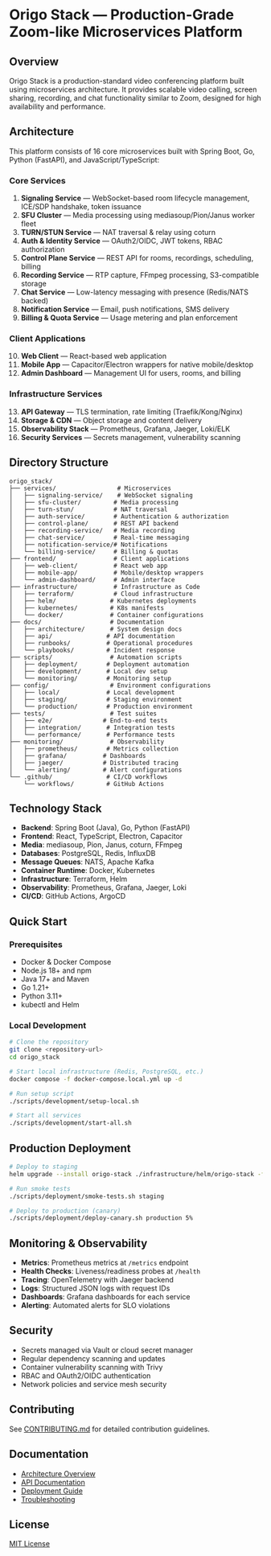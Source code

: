 # Origo Stack — Production-Grade Zoom-like Microservices Platform

## Overview

Origo Stack is a production-standard video conferencing platform built using microservices architecture. It provides scalable video calling, screen sharing, recording, and chat functionality similar to Zoom, designed for high availability and performance.

## Architecture

This platform consists of 16 core microservices built with Spring Boot, Go, Python (FastAPI), and JavaScript/TypeScript:

### Core Services

1. **Signaling Service** — WebSocket-based room lifecycle management, ICE/SDP handshake, token issuance
2. **SFU Cluster** — Media processing using mediasoup/Pion/Janus worker fleet
3. **TURN/STUN Service** — NAT traversal & relay using coturn
4. **Auth & Identity Service** — OAuth2/OIDC, JWT tokens, RBAC authorization
5. **Control Plane Service** — REST API for rooms, recordings, scheduling, billing
6. **Recording Service** — RTP capture, FFmpeg processing, S3-compatible storage
7. **Chat Service** — Low-latency messaging with presence (Redis/NATS backed)
8. **Notification Service** — Email, push notifications, SMS delivery
9. **Billing & Quota Service** — Usage metering and plan enforcement

### Client Applications

10. **Web Client** — React-based web application
11. **Mobile App** — Capacitor/Electron wrappers for native mobile/desktop
12. **Admin Dashboard** — Management UI for users, rooms, and billing

### Infrastructure Services

13. **API Gateway** — TLS termination, rate limiting (Traefik/Kong/Nginx)
14. **Storage & CDN** — Object storage and content delivery
15. **Observability Stack** — Prometheus, Grafana, Jaeger, Loki/ELK
16. **Security Services** — Secrets management, vulnerability scanning

## Directory Structure

```
origo_stack/
├── services/                 # Microservices
│   ├── signaling-service/    # WebSocket signaling
│   ├── sfu-cluster/         # Media processing
│   ├── turn-stun/           # NAT traversal
│   ├── auth-service/        # Authentication & authorization
│   ├── control-plane/       # REST API backend
│   ├── recording-service/   # Media recording
│   ├── chat-service/        # Real-time messaging
│   ├── notification-service/# Notifications
│   └── billing-service/     # Billing & quotas
├── frontend/                # Client applications
│   ├── web-client/          # React web app
│   ├── mobile-app/          # Mobile/desktop wrappers
│   └── admin-dashboard/     # Admin interface
├── infrastructure/          # Infrastructure as Code
│   ├── terraform/           # Cloud infrastructure
│   ├── helm/               # Kubernetes deployments
│   ├── kubernetes/         # K8s manifests
│   └── docker/             # Container configurations
├── docs/                   # Documentation
│   ├── architecture/       # System design docs
│   ├── api/               # API documentation
│   ├── runbooks/          # Operational procedures
│   └── playbooks/         # Incident response
├── scripts/                # Automation scripts
│   ├── deployment/        # Deployment automation
│   ├── development/       # Local dev setup
│   └── monitoring/        # Monitoring setup
├── config/                 # Environment configurations
│   ├── local/             # Local development
│   ├── staging/           # Staging environment
│   └── production/        # Production environment
├── tests/                  # Test suites
│   ├── e2e/              # End-to-end tests
│   ├── integration/       # Integration tests
│   └── performance/       # Performance tests
├── monitoring/             # Observability
│   ├── prometheus/        # Metrics collection
│   ├── grafana/          # Dashboards
│   ├── jaeger/           # Distributed tracing
│   └── alerting/         # Alert configurations
└── .github/               # CI/CD workflows
    └── workflows/         # GitHub Actions
```

## Technology Stack

- **Backend**: Spring Boot (Java), Go, Python (FastAPI)
- **Frontend**: React, TypeScript, Electron, Capacitor
- **Media**: mediasoup, Pion, Janus, coturn, FFmpeg
- **Databases**: PostgreSQL, Redis, InfluxDB
- **Message Queues**: NATS, Apache Kafka
- **Container Runtime**: Docker, Kubernetes
- **Infrastructure**: Terraform, Helm
- **Observability**: Prometheus, Grafana, Jaeger, Loki
- **CI/CD**: GitHub Actions, ArgoCD

## Quick Start

### Prerequisites

- Docker & Docker Compose
- Node.js 18+ and npm
- Java 17+ and Maven
- Go 1.21+
- Python 3.11+
- kubectl and Helm

### Local Development

```bash
# Clone the repository
git clone <repository-url>
cd origo_stack

# Start local infrastructure (Redis, PostgreSQL, etc.)
docker compose -f docker-compose.local.yml up -d

# Run setup script
./scripts/development/setup-local.sh

# Start all services
./scripts/development/start-all.sh
```

## Production Deployment

```bash
# Deploy to staging
helm upgrade --install origo-stack ./infrastructure/helm/origo-stack -f config/staging/values.yaml

# Run smoke tests
./scripts/deployment/smoke-tests.sh staging

# Deploy to production (canary)
./scripts/deployment/deploy-canary.sh production 5%
```

## Monitoring & Observability

- **Metrics**: Prometheus metrics at `/metrics` endpoint
- **Health Checks**: Liveness/readiness probes at `/health`
- **Tracing**: OpenTelemetry with Jaeger backend
- **Logs**: Structured JSON logs with request IDs
- **Dashboards**: Grafana dashboards for each service
- **Alerting**: Automated alerts for SLO violations

## Security

- Secrets managed via Vault or cloud secret manager
- Regular dependency scanning and updates
- Container vulnerability scanning with Trivy
- RBAC and OAuth2/OIDC authentication
- Network policies and service mesh security

## Contributing

See [CONTRIBUTING.md](CONTRIBUTING.md) for detailed contribution guidelines.

## Documentation

- [Architecture Overview](docs/architecture/README.md)
- [API Documentation](docs/api/README.md)
- [Deployment Guide](docs/deployment/README.md)
- [Troubleshooting](docs/troubleshooting/README.md)

## License

[MIT License](LICENSE)
